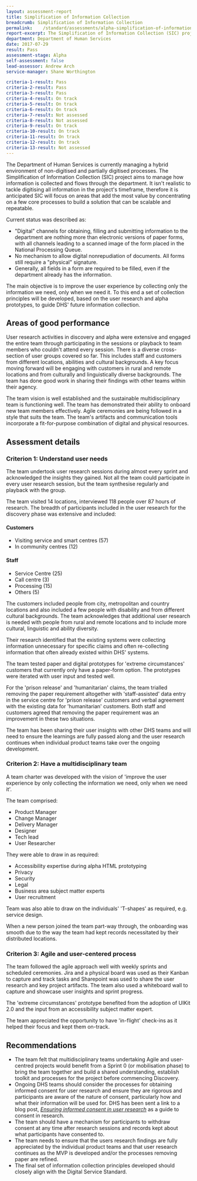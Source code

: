 ```yaml
---
layout: assessment-report
title: Simplification of Information Collection
breadcrumb: Simplification of Information Collection
permalink:    /standard/assessments/alpha-simplification-of-information-collection/
report-excerpt: The Simplification of Information Collection (SIC) project aims to manage how information is collected and flows through the department.
department: Department of Human Services
date: 2017-07-29
result: Pass
assessment-stage: Alpha
self-assessment: false
lead-assessor: Andrew Arch
service-manager: Shane Worthington

criteria-1-result: Pass
criteria-2-result: Pass
criteria-3-result: Pass
criteria-4-result: On track
criteria-5-result: On track
criteria-6-result: On track
criteria-7-result: Not assessed
criteria-8-result: Not assessed
criteria-9-result: On track
criteria-10-result: On track
criteria-11-result: On track
criteria-12-result: On track
criteria-13-result: Not assessed
---
```


The Department of Human Services is currently managing a hybrid environment of non-digitised and partially digitised processes. The Simplification of Information Collection (SIC) project aims to manage how information is collected and flows through the department. It isn't realistic to tackle digitising all information in the project's timeframe, therefore it is anticipated SIC will focus on areas that add the most value by concentrating on a few core processes to build a solution that can be scalable and repeatable.  

Current status was described as:
 - "Digital" channels for obtaining, filling and submitting information to the department are nothing more than electronic versions of paper forms, with all channels leading to a scanned image of the form placed in the National Processing Queue.
 - No mechanism to allow digital nonrepudiation of documents.  All forms still require a "physical" signature.
 - Generally, all fields in a form are required to be filled, even if the department already has the information.

The main objective is to improve the user experience by collecting only the information we need, only when we need it. To this end a set of collection principles will be developed, based on the user research and alpha prototypes, to guide DHS' future information collection.

## Areas of good performance

User research activities in discovery and alpha were extensive and engaged the entire team through participating in the sessions or playback to team members who couldn't attend every session. There is a diverse cross-section of user groups covered so far. This includes staff and customers from different locations, abilities and cultural backgrounds. A key focus moving forward will be engaging with customers in rural and remote locations and from culturally and linguistically diverse backgrounds. The team has done good work in sharing their findings with other teams within their agency.

The team vision is well established and the sustainable multidisciplinary team is functioning well. The team has demonstrated their ability to onboard new team members effectively. Agile ceremonies are being followed in a style that suits the team. The team's artifacts and communication tools incorporate a fit-for-purpose combination of digital and physical resources.

## Assessment details

### Criterion 1: Understand user needs

The team undertook user research sessions during almost every sprint and acknowledged the insights they gained. Not all the team could participate in every user research session, but the team synthesise regularly and playback with the group.

The team visited 14 locations, interviewed 118 people over 87 hours of research. The breadth of participants included in the user research for the discovery phase was extensive and included:

#### Customers
- Visiting service and smart centres (57)
- In community centres (12)

#### Staff
- Service Centre (25)
- Call centre (3)
- Processing (15)
- Others (5)

The customers included people from city, metropolitan and country locations and also included a few people with disability and from different cultural backgrounds. The team acknowledges that additional user research is needed with people from rural and remote locations and to include more cultural, linguistic and ability diversity.

Their research identified that the existing systems were collecting information unnecessary for specific claims and often re-collecting information that often already existed within DHS' systems.

The team tested paper and digital prototypes for 'extreme circumstances' customers that currently only have a paper-form option. The prototypes were iterated with user input and tested well.

For the 'prison release' and 'humanitarian' claims, the team trialled removing the paper requirement altogether with 'staff-assisted' data entry in the service centre for 'prison release' customers and verbal agreement with the existing data for 'humanitarian' customers. Both staff and customers agreed that removing the paper requirement was an improvement in these two situations.

The team has been sharing their user insights with other DHS teams and will need to ensure the learnings are fully passed along and the user research continues when individual product teams take over the ongoing development.


### Criterion 2: Have a multidisciplinary team

A team charter was developed with the vision of 'improve the user experience by only collecting the information we need, only when we need it'.

The team comprised:
- Product Manager
- Change Manager
- Delivery Manager
- Designer
- Tech lead
- User Researcher

They were able to draw in as required:
- Accessibility expertise during alpha HTML prototyping
- Privacy
- Security
- Legal
- Business area subject matter experts
- User recruitment

Team was also able to draw on the individuals' 'T-shapes' as required, e.g. service design.

When a new person joined the team part-way through, the onboarding was smooth due to the way the team had kept records necessitated by their distributed locations.

### Criterion 3: Agile and user-centered process

The team followed the agile approach well with weekly sprints and scheduled ceremonies. Jira and a physical board was used as their Kanban to capture and track tasks and Sharepoint was used to share the user research and key project artifacts. The team also used a whiteboard wall to capture and showcase user insights and sprint progress.

The 'extreme circumstances' prototype benefited from the adoption of UIKit 2.0 and the input from an accessibility subject matter expert.

The team appreciated the opportunity to have 'in-flight' check-ins as it helped their focus and kept them on-track.

## Recommendations

- The team felt that multidisciplinary teams undertaking Agile and user-centred projects would benefit from a Sprint 0 (or mobilisation phase) to bring the team together and build a shared understanding, establish toolkit and processes for the project before commencing Discovery.
- Ongoing DHS teams should consider the processes for obtaining informed consent for user research and ensure they are rigorous and participants are aware of the nature of consent, particularly  how and what their information will be used for. DHS has been sent a link to a blog post, [_Ensuring informed consent in user research_](/blog/informed-consent-in-user-research/) as a guide to consent in research.
- The team should have a mechanism for participants to withdraw consent at any time after research sessions and records kept about what participants have consented to.
- The team needs to ensure that the users research findings are fully appreciated by the individual product teams and that user research continues as the MVP is developed and/or the processes removing paper are refined.
- The final set of information collection principles developed should closely align with the Digital Service Standard.

